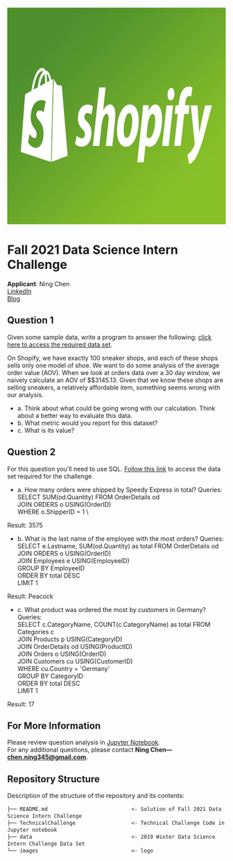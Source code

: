 <p>
<img src="images/Shopify.jpg" width="900" height="500">
</p>

# Fall 2021 Data Science Intern Challenge 

**Applicant**: Ning Chen \
[LinkedIn](https://www.linkedin.com/in/ningchen345/) \
[Blog](https://kinder-chen.medium.com)


## Question 1
Given some sample data, write a program to answer the following: [click here to access the required data set](https://docs.google.com/spreadsheets/d/16i38oonuX1y1g7C_UAmiK9GkY7cS-64DfiDMNiR41LM/edit#gid=0).

On Shopify, we have exactly 100 sneaker shops, and each of these shops sells only one model of shoe. We want to do some analysis of the average order value (AOV). When we look at orders data over a 30 day window, we naively calculate an AOV of $\$3145.13. Given that we know these shops are selling sneakers, a relatively affordable item, something seems wrong with our analysis. 

- a. Think about what could be going wrong with our calculation. Think about a better way to evaluate this data. 
- b. What metric would you report for this dataset?
- c. What is its value?


## Question 2
For this question you’ll need to use SQL. [Follow this link](https://www.w3schools.com/SQL/TRYSQL.ASP?FILENAME=TRYSQL_SELECT_ALL) to access the data set required for the challenge. 

- a. How many orders were shipped by Speedy Express in total?
Queries: \
SELECT SUM(od.Quantity) FROM OrderDetails od \
JOIN ORDERS o USING(OrderID) \
WHERE o.ShipperID = 1 \

Result: 3575

- b. What is the last name of the employee with the most orders?
Queries: \
SELECT e.Lastname, SUM(od.Quantity) as total FROM OrderDetails od \
JOIN ORDERS o USING(OrderID) \
JOIN Employees e USING(EmployeeID) \
GROUP BY EmployeeID \
ORDER BY total DESC \
LIMIT 1

Result: Peacock

- c. What product was ordered the most by customers in Germany?
Queries: \
SELECT c.CategoryName, COUNT(c.CategoryName) as total FROM Categories c \
JOIN Products p USING(CategoryID) \
JOIN OrderDetails od USING(ProductID) \
JOIN Orders o USING(OrderID) \
JOIN Customers cu USING(CustomerID) \
WHERE cu.Country = 'Germany' \
GROUP BY CategoryID \
ORDER BY total DESC \
LIMIT 1

Result: 17

## For More Information

Please review question analysis in [Jupyter Notebook](https://github.com/ghcn345/Shopify-Technical-Challenge/blob/master/TechnicalChallenge.ipynb). \
For any additional questions, please contact **Ning Chen—chen.ning345@gmail.com**.

## Repository Structure

Description of the structure of the repository and its contents:
```
├── README.md                           <- Solution of Fall 2021 Data Science Intern Challenge
├── TechnicalChallenge                  <- Technical Challenge Code in Jupyter notebook
├── data                                <- 2019 Winter Data Science Intern Challenge Data Set
└── images                              <- logo
```